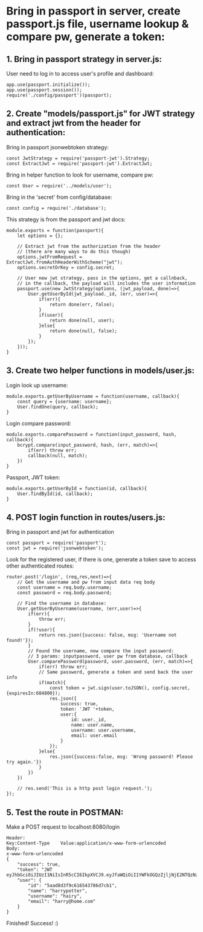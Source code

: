 # Bring in passport in server, create passport.js file, username lookup & compare pw, generate a token:
## 1. Bring in passport strategy in server.js:
User need to log in to access user's profile and dashboard:
```
app.use(passport.initialize());
app.use(passport.session());
require('./config/passport')(passport);
```
## 2. Create "models/passport.js" for JWT strategy and extract jwt from the header for authentication:
Bring in passport jsonwebtoken strategy:
```
const JwtStrategy = require('passport-jwt').Strategy;
const ExtractJwt = require('passport-jwt').ExtractJwt;
```
Bring in helper function to look for username, compare pw:
```
const User = require('../models/user');
```
Bring in the 'secret' from config/database:
```
const config = require('./database');
```
This strategy is from the passport and jwt docs:
```
module.exports = function(passport){
    let options = {};

    // Extract jwt from the authorization from the header
    // (there are many ways to do this though)
    options.jwtFromRequest = ExtractJwt.fromAuthHeaderWithScheme("jwt");
    options.secretOrKey = config.secret;

    // User new jwt strategy, pass in the options, get a callnback,
    // in the callback, the payload will includes the user information
    passport.use(new JwtStrategy(options, (jwt_payload, done)=>{
        User.getUserById(jwt_payload._id, (err, user)=>{
            if(err){
                return done(err, false);
            }
            if(user){
                return done(null, user);
            }else{
                return done(null, false);
            }
        });
    }));
}
```
## 3. Create two helper functions in models/user.js:
Login look up username:
```
module.exports.getUserByUsername = function(username, callback){
    const query = {username: username};
    User.findOne(query, callback);
}
```
Login compare password:
```
module.exports.comparePassword = function(input_password, hash, callback){
    bcrypt.compare(input_password, hash, (err, match)=>{
        if(err) throw err;
        callback(null, match);
    })
}
```
Passport, JWT token:
```
module.exports.getUserById = function(id, callback){
    User.findById(id, callback);
}
```
## 4. POST login function in routes/users.js:
Bring in passport and jwt for authentication
```
const passport = require('passport');
const jwt = require('jsonwebtoken'); 
```
Look for the registered user, if there is one, generate a token save to access other authenticated routes:
```
router.post('/login', (req,res,next)=>{
    // Get the username and pw from input data req body
    const username = req.body.username;
    const password = req.body.password;

    // Find the username in database:
    User.getUserByUsername(username, (err,user)=>{
        if(err){
            throw err;
        }
        if(!user){
            return res.json({success: false, msg: 'Username not found!'});
        }
        // Found the username, now compare the input password:
        // 3 params: inputpassword, user pw from database, callback
        User.comparePassword(password, user.password, (err, match)=>{
            if(err) throw err;
            // Same password, generate a token and send back the user info
            if(match){
                const token = jwt.sign(user.toJSON(), config.secret, {expiresIn:604800});
                res.json({
                    success: true,
                    token: 'JWT '+token,
                    user:{
                        id: user._id,
                        name: user.name,
                        username: user.username,
                        email: user.email
                    }
                });
            }else{
                res.json({success:false, msg: 'Wrong password! Please try again.'})
            }
        })
    })

    // res.send('This is a http post login request.');
});
```

## 5. Test the route in POSTMAN:
Make a POST request to localhost:8080/login
```
Header:
Key:Content-Type    Value:application/x-www-form-urlencoded
Body: 
x-www-form-urlencoded
{
    "success": true,
    "token": "JWT eyJhbGciOiJIUzI1NiIsInR5cCI6IkpXVCJ9.eyJfaWQiOiI1YWFkOGQzZjljNjE2NTQzNzg2ZDdjYjEiLCJuYW1lIjoiaGFycnlwb3R0ZXIiLCJlbWFpbCI6ImhhcnJ5QGhvbWUuY29tIiwidXNlcm5hbWUiOiJoYWlyeSIsInBhc3N3b3JkIjoiJDJhJDEwJDZ5U1UuajhoWlRXMEE4OTlVWjBFWS5PUk5hSzJ5VXFWd3ZCeU9sRlBzbjkuTUdJeFNTNDVlIiwiX192IjowLCJpYXQiOjE1MjEzMjQwOTksImV4cCI6MTUyMTkyODg5OX0.0Yp333M0PdgPqpvGDIzBtutPuYTDwR7Pj7gLeRYRwf8",
    "user": {
        "id": "5aad8d3f9c616543786d7cb1",
        "name": "harrypotter",
        "username": "hairy",
        "email": "harry@home.com"
    }
}
```
Finished! Success! :)